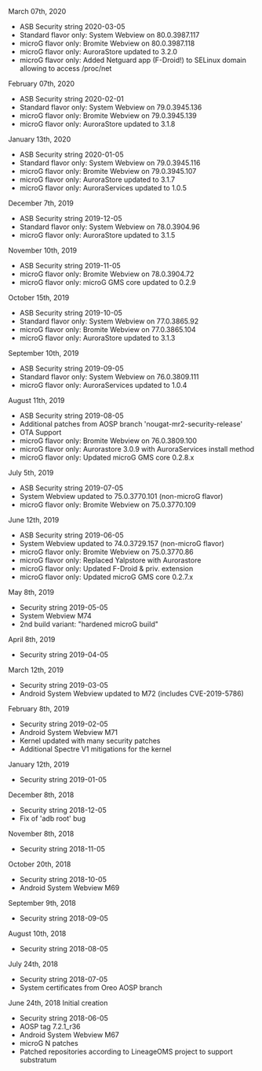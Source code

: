 March 07th, 2020

- ASB Security string 2020-03-05
- Standard flavor only: System Webview on 80.0.3987.117
- microG flavor only: Bromite Webview on 80.0.3987.118
- microG flavor only: AuroraStore updated to 3.2.0
- microG flavor only: Added Netguard app (F-Droid!) to SELinux domain allowing to access /proc/net


February 07th, 2020

- ASB Security string 2020-02-01
- Standard flavor only: System Webview on 79.0.3945.136
- microG flavor only: Bromite Webview on 79.0.3945.139
- microG flavor only: AuroraStore updated to 3.1.8


January 13th, 2020

- ASB Security string 2020-01-05
- Standard flavor only: System Webview on 79.0.3945.116
- microG flavor only: Bromite Webview on 79.0.3945.107
- microG flavor only: AuroraStore updated to 3.1.7
- microG flavor only: AuroraServices updated to 1.0.5


December 7th, 2019

- ASB Security string 2019-12-05
- Standard flavor only: System Webview on 78.0.3904.96
- microG flavor only: AuroraStore updated to 3.1.5


November 10th, 2019

- ASB Security string 2019-11-05
- microG flavor only: Bromite Webview on 78.0.3904.72
- microG flavor only: microG GMS core updated to 0.2.9


October 15th, 2019

- ASB Security string 2019-10-05
- Standard flavor only: System Webview on 77.0.3865.92
- microG flavor only: Bromite Webview on 77.0.3865.104
- microG flavor only: AuroraStore updated to 3.1.3


September 10th, 2019

- ASB Security string 2019-09-05
- Standard flavor only: System Webview on 76.0.3809.111
- microG flavor only: AuroraServices updated to 1.0.4


August 11th, 2019

- ASB Security string 2019-08-05
- Additional patches from AOSP branch 'nougat-mr2-security-release'
- OTA Support
- microG flavor only: Bromite Webview on 76.0.3809.100
- microG flavor only: Aurorastore 3.0.9 with AuroraServices install method
- microG flavor only: Updated microG GMS core 0.2.8.x


July 5th, 2019

- ASB Security string 2019-07-05
- System Webview updated to 75.0.3770.101 (non-microG flavor)
- microG flavor only: Bromite Webview on 75.0.3770.109


June 12th, 2019

- ASB Security string 2019-06-05
- System Webview updated to 74.0.3729.157 (non-microG flavor)
- microG flavor only: Bromite Webview on 75.0.3770.86
- microG flavor only: Replaced Yalpstore with Aurorastore
- microG flavor only: Updated F-Droid & priv. extension
- microG flavor only: Updated microG GMS core 0.2.7.x


May 8th, 2019

- Security string 2019-05-05
- System Webview M74
- 2nd build variant: "hardened microG build"


April 8th, 2019

- Security string 2019-04-05


March 12th, 2019

- Security string 2019-03-05
- Android System Webview updated to M72 (includes CVE-2019-5786)


February 8th, 2019

- Security string 2019-02-05
- Android System Webview M71
- Kernel updated with many security patches
- Additional Spectre V1 mitigations for the kernel


January 12th, 2019

- Security string 2019-01-05


December 8th, 2018

- Security string 2018-12-05
- Fix of 'adb root' bug


November 8th, 2018

- Security string 2018-11-05


October 20th, 2018

- Security string 2018-10-05
- Android System Webview M69


September 9th, 2018

- Security string 2018-09-05


August 10th, 2018

- Security string 2018-08-05


July 24th, 2018

- Security string 2018-07-05
- System certificates from Oreo AOSP branch


June 24th, 2018
Initial creation

- Security string 2018-06-05
- AOSP tag 7.2.1_r36
- Android System Webview M67
- microG N patches
- Patched repositories according to LineageOMS project to support substratum

